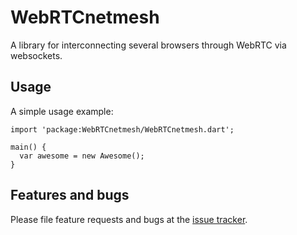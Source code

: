 # WebRTCnetmesh

A library for interconnecting several browsers through WebRTC via websockets.

## Usage

A simple usage example:

    import 'package:WebRTCnetmesh/WebRTCnetmesh.dart';

    main() {
      var awesome = new Awesome();
    }

## Features and bugs

Please file feature requests and bugs at the [issue tracker][tracker].

[tracker]: http://example.com/issues/replaceme
